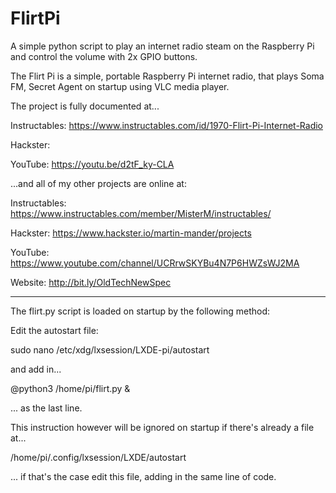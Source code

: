 # FlirtPi
A simple python script to play an internet radio steam on the Raspberry Pi and control the volume with 2x GPIO buttons.

The Flirt Pi is a simple, portable Raspberry Pi internet radio, that plays Soma FM, Secret Agent on startup using VLC media player. 

The project is fully documented at...

Instructables: https://www.instructables.com/id/1970-Flirt-Pi-Internet-Radio

Hackster:

YouTube: https://youtu.be/d2tF_ky-CLA

...and all of my other projects are online at:

Instructables: https://www.instructables.com/member/MisterM/instructables/

Hackster: https://www.hackster.io/martin-mander/projects

YouTube: https://www.youtube.com/channel/UCRrwSKYBu4N7P6HWZsWJ2MA

Website: http://bit.ly/OldTechNewSpec

--------------------------------------------------------------------------

The flirt.py script is loaded on startup by the following method:

Edit the autostart file:

sudo nano /etc/xdg/lxsession/LXDE-pi/autostart

and add in... 

@python3 /home/pi/flirt.py &

... as the last line. 

This instruction however will be ignored on startup if there's already a file at...

/home/pi/.config/lxsession/LXDE/autostart

... if that's the case edit this file, adding in the same line of code. 
